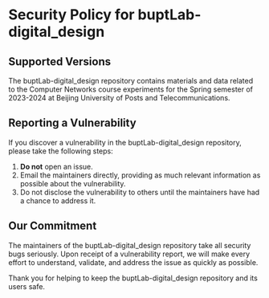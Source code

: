 # Security Policy for buptLab-digital_design

## Supported Versions

The buptLab-digital_design repository contains materials and data related to the Computer Networks course experiments for the Spring semester of 2023-2024 at Beijing University of Posts and Telecommunications.

## Reporting a Vulnerability

If you discover a vulnerability in the buptLab-digital_design repository, please take the following steps:

1. **Do not** open an issue.
2. Email the maintainers directly, providing as much relevant information as possible about the vulnerability.
3. Do not disclose the vulnerability to others until the maintainers have had a chance to address it.

## Our Commitment

The maintainers of the buptLab-digital_design repository take all security bugs seriously. Upon receipt of a vulnerability report, we will make every effort to understand, validate, and address the issue as quickly as possible.

Thank you for helping to keep the buptLab-digital_design repository and its users safe.
